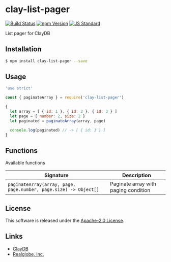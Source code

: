 clay-list-pager
==========

<!---
This file is generated by ape-tmpl. Do not update manually.
--->

<!-- Badge Start -->
<a name="badges"></a>

[![Build Status][bd_travis_com_shield_url]][bd_travis_com_url]
[![npm Version][bd_npm_shield_url]][bd_npm_url]
[![JS Standard][bd_standard_shield_url]][bd_standard_url]

[bd_repo_url]: https://github.com/realglobe-Inc/clay-list-pager
[bd_travis_url]: http://travis-ci.org/realglobe-Inc/clay-list-pager
[bd_travis_shield_url]: http://img.shields.io/travis/realglobe-Inc/clay-list-pager.svg?style=flat
[bd_travis_com_url]: http://travis-ci.com/realglobe-Inc/clay-list-pager
[bd_travis_com_shield_url]: https://api.travis-ci.com/realglobe-Inc/clay-list-pager.svg?token=aeFzCpBZebyaRijpCFmm
[bd_license_url]: https://github.com/realglobe-Inc/clay-list-pager/blob/master/LICENSE
[bd_codeclimate_url]: http://codeclimate.com/github/realglobe-Inc/clay-list-pager
[bd_codeclimate_shield_url]: http://img.shields.io/codeclimate/github/realglobe-Inc/clay-list-pager.svg?style=flat
[bd_codeclimate_coverage_shield_url]: http://img.shields.io/codeclimate/coverage/github/realglobe-Inc/clay-list-pager.svg?style=flat
[bd_gemnasium_url]: https://gemnasium.com/realglobe-Inc/clay-list-pager
[bd_gemnasium_shield_url]: https://gemnasium.com/realglobe-Inc/clay-list-pager.svg
[bd_npm_url]: http://www.npmjs.org/package/clay-list-pager
[bd_npm_shield_url]: http://img.shields.io/npm/v/clay-list-pager.svg?style=flat
[bd_standard_url]: http://standardjs.com/
[bd_standard_shield_url]: https://img.shields.io/badge/code%20style-standard-brightgreen.svg

<!-- Badge End -->


<!-- Description Start -->
<a name="description"></a>

List pager for ClayDB

<!-- Description End -->


<!-- Overview Start -->
<a name="overview"></a>



<!-- Overview End -->


<!-- Sections Start -->
<a name="sections"></a>

<!-- Section from "doc/guides/01.Installation.md.hbs" Start -->

<a name="section-doc-guides-01-installation-md"></a>

Installation
-----

```bash
$ npm install clay-list-pager --save
```


<!-- Section from "doc/guides/01.Installation.md.hbs" End -->

<!-- Section from "doc/guides/02.Usage.md.hbs" Start -->

<a name="section-doc-guides-02-usage-md"></a>

Usage
---------

```javascript
'use strict'

const { paginateArray } = require('clay-list-pager')

{
  let array = [ { id: 1 }, { id: 2 }, { id: 3 } ]
  let page = { number: 2, size: 2 }
  let paginated = paginateArray(array, page)

  console.log(paginated) // -> [ { id: 3 } ]
}
```


<!-- Section from "doc/guides/02.Usage.md.hbs" End -->

<!-- Section from "doc/guides/03.Functions.md.hbs" Start -->

<a name="section-doc-guides-03-functions-md"></a>

Functions
---------

Available functions

| Signature | Description |
| ---- | ----------- |
| `paginateArray(array, page, page.number, page.size) -> Object[]` | Paginate array with paging condition |


<!-- Section from "doc/guides/03.Functions.md.hbs" End -->


<!-- Sections Start -->


<!-- LICENSE Start -->
<a name="license"></a>

License
-------
This software is released under the [Apache-2.0 License](https://github.com/realglobe-Inc/clay-list-pager/blob/master/LICENSE).

<!-- LICENSE End -->


<!-- Links Start -->
<a name="links"></a>

Links
------

+ [ClayDB][clay_d_b_url]
+ [Realglobe, Inc.][realglobe,_inc__url]

[clay_d_b_url]: https://github.com/realglobe-Inc/claydb
[realglobe,_inc__url]: http://realglobe.jp

<!-- Links End -->
